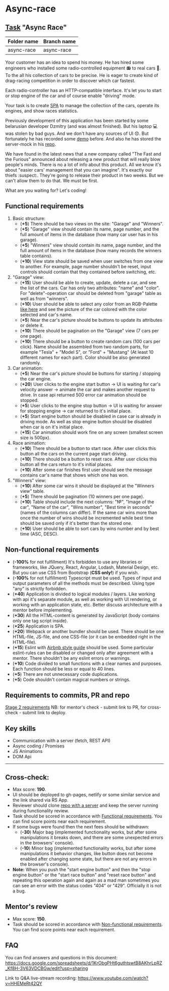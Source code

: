 # Async-race

## [Task](https://github.com/rolling-scopes-school/tasks/blob/master/tasks/async-race.md#cross-check) "Async Race"

| Folder name   | Branch name   |
| ------------- | ------------- |
| async-race    | async-race    |


Your customer has an idea to spend his money. He has hired some engineers who installed some radio-controlled equipment :radio: to real cars :car:. To the all his collection of cars to be precise. He is eager to create kind of drag-racing competition in order to discover which car fastest.

Each radio-controller has an HTTP-compatible interface. It's let you to start or stop engine of the car and of course enable "driving" mode.

Your task is to create [SPA](https://en.wikipedia.org/wiki/Single-page_application) to manage the collection of the cars, operate its engines, and show races statistics.

Previously development of this application has been started by some belarusian developer Dzmitry (and was almost finished). But his laptop :computer: was stolen by bad guys. And we don't have any sources of UI 😞. But fortunately he has recorded some [demo](https://youtu.be/sTXtlBLh-Ts) before. And also he has stored the server-mock in his [repo](https://github.com/mikhama/async-race-api).

We have found in the latest news that a new company called "The Fast and the Furious" announced about releasing a new product that will really blow people's minds. There is no a lot of info about this product. All we know it's about "easier cars' management that you can imagine". It's exactly our thiefs :suspect:. They're going to release their product in two weeks. But we can't allow them to do that. We must be first.

What are you waiting for? Let's coding!

## Functional requirements
1. Basic structure:
   - (**+5**) There should be two views on the site: "Garage" and "Winners".
   - (**+5**) "Garage" view should contain its name, page number, and the full amount of items in the database (how many car user has in his garage).
   - (**+5**) "Winners" view should contain its name, page number, and the full amount of items in the database (how many records the winners table contains).
   - (**+10**) View state should be saved when user switches from one view to another. For example, page number shouldn't be reset, input controls should contain that they contained before switching, etc.
2. "Garage" view:
   - (**+15**) User should be able to create, update, delete a car, and see the list of the cars. Car has only two attributes: "name" and "color". For "delete"-operation car should be deleted from "garage" table as well as from "winners".
   - (**+10**) User should be able to select any color from an RGB-Palette [like here](https://www.colorspire.com/rgb-color-wheel/) and see the picture of the car colored with the color selected and car's name.
   - (**+5**) Near the car's picture should be buttons to update its attributes or delete it.
   - (**+10**) There should be pagination on the "Garage" view (7 cars per one page).
   - (**+10**) There should be a button to create random cars (100 cars per click). Name should be assembled from two random parts, for example "Tesla" + "Model S", or "Ford" + "Mustang" (At least 10 different names for each part). Color should be also generated randomly.
3. Car animation:
   - (**+5**) Near the car's picture should be buttons for starting / stopping the car engine.
   - (**+20**) User clicks to the engine start button -> UI is waiting for car's velocity answer -> animate the car and makes another request to drive. In case api returned 500 error car animation should be stopped.
   - (**+5**) User clicks to the engine stop button -> UI is waiting for answer for stopping engine -> car returned to it's initial place.
   - (**+5**) Start engine button should be disabled in case car is already in driving mode. As well as stop engine button should be disabled when car is on it's initial place.
   - (**+15**) Car animation should work fine on any screen (smallest screen size is 500px).
4. Race animation:
   - (**+10**) There should be a button to start race. After user clicks this button all the cars on the current page start driving.
   - (**+10**) There should be a button to reset race. After user clicks this button all the cars return to it's initial places.
   - (**+10**) After some car finishes first user should see the message contains car's name that shows which one has won.
5. "Winners" view:
   - (**+10**) After some car wins it should be displayed at the "Winners view" table.
   - (**+5**) There should be pagination (10 winners per one page).
   - (**+10**) Table should include the next columns: "№", "Image of the car", "Name of the car", "Wins number", "Best time in seconds" (names of the columns can differ). If the same car wins more than once the number of wins should be incremented while best time should be saved only if it's better than the stored one.
   - (**+10**) User should be able to sort cars by wins number and by best time (ASC, DESC).

## Non-functional requirements
- (**-100%** for not fulfillment) It's forbidden to use any libraries or frameworks, like JQuery, React, Angular, Lodash, Material Design, etc. But you can use CSS from Bootstrap (**CSS only!**) if you wish.
- (**-100%** for not fulfillment) Typescript must be used. Types of input and output parameters of all the methods must be described. Using type "any" is strictly forbidden.
- (**+40**) Application is divided to logical modules / layers. Like working with api it's separate module, as well as working with UI rendering, or working with an application state, etc. Better discuss architecture with a mentor before implementing.
- (**+30**) All the HTML-content is generated by JavaScript (body contains only one tag script inside).
- (**+25**) Application is SPA.
- (**+20**) Webpack or another bundler should be used. There should be one HTML-file, JS-file, and one CSS-file (or it can be embedded right in the HTML-file).
- (**+15**) Eslint with [Airbnb style guide](https://github.com/airbnb/javascript) should be used. Some particular eslint-rules can be disabled or changed only after agreement with a mentor. There shouldn't be any eslint errors or warnings.
- (**+10**) Code divided to small functions with a clear names and purposes. Each function should be less or equal to 40 lines.
- (**+5**) There are not unnecessary code duplications.
- (**+5**) Code shouldn't contain magical numbers or strings.

## Requirements to commits, PR and repo
[Stage 2 requirements](https://docs.rs.school/#/en/pull-request-review-process)
NB: for mentor's check - submit link to PR, for cross-check - submit link to deploy.

## Key skills
- Сommunication with a server (fetch, REST API)
- Async coding / Promises
- JS Animations
- DOM Api

----
## Cross-check:
- Max score: **190**.
- UI should be deployed to gh-pages, netlify or some similar service and the link shared via RS App.
- Reviewer should clone [repo with a server](https://github.com/mikhama/async-race-api.git) and keep the server running during functionality review.
- Task should be scored in accordance with [Functional requirements](#functional-requirements). You can find score points near each requirement.
- If some bugs were found then the next fees should be withdrawn:
  - (**-30**) Major bag (implemented functionality works, but after some manipulations it breaks down, and there are some unexpected errors in the browsers' console).
  - (**-10**) Minor bag (implemented functionality works, but after some manipulations it behavior changes, like button does not become enabled after changing some state, but there are not any errors in the browser's console).
- **Note:** When you push the "start engine button" and then the "stop engine button" or the "start race button" and "reset race button" and repeating this operation again and again as a mad man sometimes you can see an error with the status codes "404" or "429". Officially it is not a bug.

## Mentor's review
- Max score: **150**.
- Task should be scored in accordance with [Non-functional requirements](#non-functional-requirements). You can find score points near each requirement.

## FAQ
You can find answers and questions in this document:
https://docs.google.com/spreadsheets/d/1KrObgPHt6guthtswtB8AKhrLpRZ_Kf8H-3V63VDCBGw/edit?usp=sharing

Link to Q&A live-stream recording:
https://www.youtube.com/watch?v=HHEMeRt42QY
